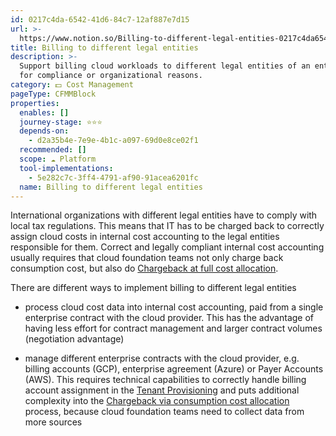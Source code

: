 ```yaml
---
id: 0217c4da-6542-41d6-84c7-12af887e7d15
url: >-
  https://www.notion.so/Billing-to-different-legal-entities-0217c4da654241d684c712af887e7d15
title: Billing to different legal entities
description: >-
  Support billing cloud workloads to different legal entities of an enterprise
  for compliance or organizational reasons.
category: 💵 Cost Management
pageType: CFMMBlock
properties:
  enables: []
  journey-stage: ⭐️⭐️⭐️
  depends-on:
    - d2a35b4e-7e9e-4b1c-a097-69d0e8ce02f1
  recommended: []
  scope: ☁️ Platform
  tool-implementations:
    - 5e282c7c-3ff4-4791-af90-91acea6201fc
  name: Billing to different legal entities
---
```


International organizations with different legal entities have to comply with local tax regulations. This means that IT has to be charged back to correctly assign cloud costs in internal cost accounting to the legal entities responsible for them. Correct and legally compliant internal cost accounting usually requires that cloud foundation teams not only charge back consumption cost, but also do [Chargeback at full cost allocation](./chargeback-at-full-cost-allocation.md).

There are different ways to implement billing to different legal entities

- process cloud cost data into internal cost accounting, paid from a single enterprise contract with the cloud provider. This has the advantage of having less effort for contract management and larger contract volumes (negotiation advantage)

- manage different enterprise contracts with the cloud provider, e.g. billing accounts (GCP), enterprise agreement (Azure) or Payer Accounts (AWS). This requires technical capabilities to correctly handle billing account assignment in the [Tenant Provisioning](../tenant-management/tenant-provisioning.md) and puts additional complexity into the [Chargeback via consumption cost allocation](./chargeback-via-consumption-cost-allocation.md) process, because cloud foundation teams need to collect data from more sources
